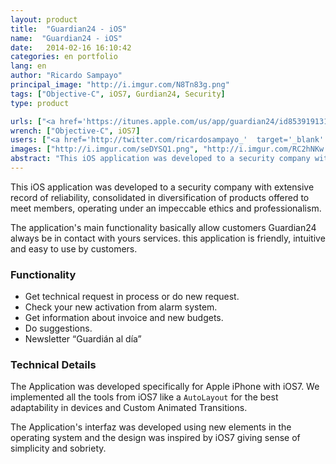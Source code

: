 ```yaml
---
layout: product
title:  "Guardian24 - iOS"
name:  "Guardian24 - iOS"
date:   2014-02-16 16:10:42
categories: en portfolio
lang: en
author: "Ricardo Sampayo"
principal_image: "http://i.imgur.com/N8Tn83g.png"
tags: ["Objective-C", iOS7, Gurdian24, Security]
type: product

urls: ["<a href='https://itunes.apple.com/us/app/guardian24/id853919131?'  target='_blank' title='Check iOS App'>Guardian24</a>","<a href='http://www.codeFuel.me'  target='_blank' title='Visit the website developer'>CodeFuel</a>"]
wrench: ["Objective-C", iOS7]
users: ["<a href='http://twitter.com/ricardosampayo_'  target='_blank' title='Ricardo Sampayo`s Twitter'>@RicardoSampayo_</a>","<a href='https://twitter.com/nilychirinos'  target='_blank' title='Designer Nilyam`s Twitter'>@nilychirinos</a>"]
images: ["http://i.imgur.com/seDYSQ1.png", "http://i.imgur.com/RC2hNKw.png"]
abstract: "This iOS application was developed to a security company with extensive record of reliability, consolidated in diversification of products offered to meet members, operating under an impeccable ethics and professionalism."
---
```



This iOS application was developed to a security company with extensive record of reliability, consolidated in diversification of products offered to meet members, operating under an impeccable ethics and professionalism.

The application's main functionality basically allow customers Guardian24 always be in contact with yours services. this application is friendly, intuitive and easy to use by customers.

### Functionality

- Get technical request in process or do new request.
- Check your new activation from alarm system.
- Get information about invoice and new budgets.
- Do suggestions.
- Newsletter “Guardián al día”

### Technical Details

The Application was developed specifically for Apple iPhone with iOS7. We implemented all the tools from iOS7 like a `AutoLayout` for the best adaptability in devices and Custom Animated Transitions.

The Application's interfaz was developed using new elements in the operating system and the design was inspired by iOS7 giving sense of simplicity and sobriety.
